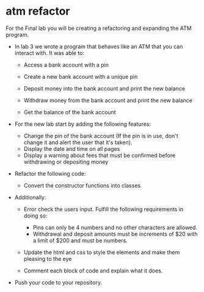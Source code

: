 # atm refactor 
For the Final lab you will be creating a refactoring and expanding the ATM program.

* In lab 3 we wrote a program that behaves like an ATM that you can interact with. It was able to:

    * Access a bank account with a pin

    * Create a new bank account with a unique pin

    * Deposit money into the bank account and print the new balance

    * Withdraw money from the bank account and print the new balance

    * Get the balance of the bank account

* For the new lab start by adding the following features: 

    * Change the pin of the bank account (If the pin is in use, don't change it and alert the user that it's taken). 
	* Display the date and time on all pages
	* Display a warning about fees that must be confirmed before withdrawing or depositing money 

* Refactor the following code: 
	
	* Convert the constructor functions into classes

* Additionally: 
	
	* Error check the users input. Fulfill the following requirements in doing so: 
		* Pins can only be 4 numbers and no other characters are allowed. 
		* Withdrawal and deposit amounts must be increments of $20 with a limit of $200 and must be numbers.
		
	* Update the html and css to style the elements and make them pleasing to the eye 
	* Comment each block of code and explain what it does. 

* Push your code to your repository.
